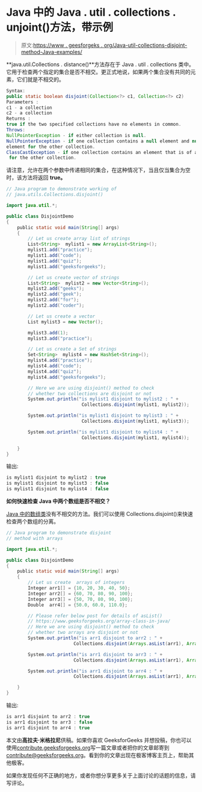 # Java 中的 Java . util . collections . unjoint()方法，带示例

> 原文:[https://www . geesforgeks . org/Java-util-collections-disjoint-method-Java-examples/](https://www.geeksforgeeks.org/java-util-collections-disjoint-method-java-examples/)

**java.util.Collections . distance()**方法存在于 Java . util . collections 类中。它用于检查两个指定的集合是否不相交。更正式地说，如果两个集合没有共同的元素，它们就是不相交的。

```java
Syntax:
public static boolean disjoint(Collection<?> c1, Collection<?> c2)
Parameters : 
c1 - a collection
c2 - a collection
Returns :
true if the two specified collections have no elements in common.
Throws:
NullPointerException - if either collection is null.
NullPointerException - if one collection contains a null element and null is not an eligible 
element for the other collection.
ClassCastException - if one collection contains an element that is of a type which is ineligible
 for the other collection.

```

请注意，允许在两个参数中传递相同的集合，在这种情况下，当且仅当集合为空时，该方法将返回 **true。**

```java
// Java program to demonstrate working of 
// java.utils.Collections.disjoint()

import java.util.*;

public class DisjointDemo
{
    public static void main(String[] args)
    {
        // Let us create array list of strings
        List<String>  mylist1 = new ArrayList<String>();
        mylist1.add("practice");
        mylist1.add("code");
        mylist1.add("quiz");
        mylist1.add("geeksforgeeks");

        // Let us create vector of strings
        List<String>  mylist2 = new Vector<String>();
        mylist2.add("geeks");
        mylist2.add("geek");
        mylist2.add("for");
        mylist2.add("coder");

        // Let us create a vector 
        List mylist3 = new Vector();

        mylist3.add(1); 
        mylist3.add("practice");     

        // Let us create a Set of strings
        Set<String>  mylist4 = new HashSet<String>();
        mylist4.add("practice");
        mylist4.add("code");
        mylist4.add("quiz");
        mylist4.add("geeksforgeeks");

        // Here we are using disjoint() method to check 
        // whether two collections are disjoint or not
        System.out.println("is mylist1 disjoint to mylist2 : " +
                            Collections.disjoint(mylist1, mylist2));

        System.out.println("is mylist1 disjoint to mylist3 : " +
                            Collections.disjoint(mylist1, mylist3));

        System.out.println("is mylist1 disjoint to mylist4 : " +
                            Collections.disjoint(mylist1, mylist4));

    }
}
```

输出:

```java
is mylist1 disjoint to mylist2 : true
is mylist1 disjoint to mylist3 : false
is mylist1 disjoint to mylist4 : false

```

**如何快速检查 Java 中两个数组是否不相交？**

[Java 中的数组类](https://www.geeksforgeeks.org/array-class-in-java/)没有不相交的方法。我们可以使用 Collections.disjoint()来快速检查两个数组的分离。

```java
// Java program to demonstrate disjoint 
// method with arrays

import java.util.*;

public class DisjointDemo
{
    public static void main(String[] args)
    {
        // Let us create  arrays of integers
        Integer arr1[] = {10, 20, 30, 40, 50};
        Integer arr2[] = {60, 70, 80, 90, 100};
        Integer arr3[] = {50, 70, 80, 90, 100};
        Double  arr4[] = {50.0, 60.0, 110.0};

        // Please refer below post for details of asList()
        // https://www.geeksforgeeks.org/array-class-in-java/
        // Here we are using disjoint() method to check 
        // whether two arrays are disjoint or not
        System.out.println("is arr1 disjoint to arr2 : " +
                         Collections.disjoint(Arrays.asList(arr1), Arrays.asList(arr2)));

        System.out.println("is arr1 disjoint to arr3 : " +
                         Collections.disjoint(Arrays.asList(arr1), Arrays.asList(arr3)));

        System.out.println("is arr1 disjoint to arr4 : " +
                         Collections.disjoint(Arrays.asList(arr1), Arrays.asList(arr4)));

    }
}
```

输出:

```java
is arr1 disjoint to arr2 : true
is arr1 disjoint to arr3 : false
is arr1 disjoint to arr4 : true

```

本文由**高拉夫·米格拉尼**供稿。如果你喜欢 GeeksforGeeks 并想投稿，你也可以使用[contribute.geeksforgeeks.org](http://contribute.geeksforgeeks.org)写一篇文章或者把你的文章邮寄到 contribute@geeksforgeeks.org。看到你的文章出现在极客博客主页上，帮助其他极客。

如果你发现任何不正确的地方，或者你想分享更多关于上面讨论的话题的信息，请写评论。